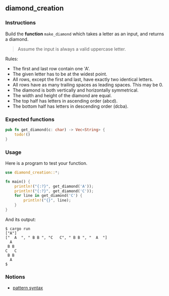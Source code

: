 ## diamond_creation

### Instructions

Build the **function** `make_diamond` which takes a letter as an input, and returns a diamond.

> Assume the input is always a valid uppercase letter.

Rules:

- The first and last row contain one 'A'.
- The given letter has to be at the widest point.
- All rows, except the first and last, have exactly two identical letters.
- All rows have as many trailing spaces as leading spaces. This may be 0.
- The diamond is both vertically and horizontally symmetrical.
- The width and height of the diamond are equal.
- The top half has letters in ascending order (abcd).
- The bottom half has letters in descending order (dcba).

### Expected functions

```rust
pub fn get_diamond(c: char) -> Vec<String> {
    todo!()
}
```

### Usage

Here is a program to test your function.

```rust
use diamond_creation::*;

fn main() {
    println!("{:?}", get_diamond('A'));
    println!("{:?}", get_diamond('C'));
    for line in get_diamond('C') {
        println!("{}", line);
    }
}
```

And its output:

```console
$ cargo run
["A"]
["  A  ", " B B ", "C   C", " B B ", "  A  "]
  A
 B B
C   C
 B B
  A
$
```

### Notions

- [pattern syntax](https://doc.rust-lang.org/book/ch18-03-pattern-syntax.html)
